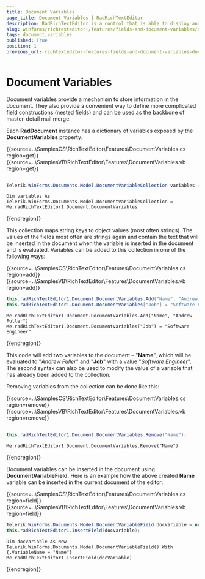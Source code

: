 ```yaml
---
title: Document Variables
page_title: Document Variables | RadRichTextEditor
description: RadRichTextEditor is a control that is able to display and edit rich-text content including formatted text arranged in pages, paragraphs, spans (runs), tables, etc. 
slug: winforms/richtexteditor-/features/fields-and-document-variables/document-variables
tags: document,variables
published: True
position: 1
previous_url: richtexteditor-features-fields-and-document-variables-document-variables
---
```


# Document Variables

Document variables provide a mechanism to store information in the document. They also provide a convenient way to define more complicated field constructions (nested fields) and can be used as the backbone of master-detail mail merge.     

Each **RadDocument** instance has a dictionary of variables exposed by the __DocumentVariables__ property:

{{source=..\SamplesCS\RichTextEditor\Features\DocumentVariables.cs region=get}} 
{{source=..\SamplesVB\RichTextEditor\Features\DocumentVariables.vb region=get}} 

````C#
            
Telerik.WinForms.Documents.Model.DocumentVariableCollection variables = this.radRichTextEditor1.Document.DocumentVariables;

````
````VB.NET
Dim variables As Telerik.WinForms.Documents.Model.DocumentVariableCollection = Me.radRichTextEditor1.Document.DocumentVariables

````

{{endregion}} 

This collection maps string keys to object values (most often strings). The values of the fields most often are strings again and contain the text that will be inserted in the document when the variable is inserted in the document and is evaluated. Variables can be added to this collection in one of the following ways:

{{source=..\SamplesCS\RichTextEditor\Features\DocumentVariables.cs region=add}} 
{{source=..\SamplesVB\RichTextEditor\Features\DocumentVariables.vb region=add}} 

````C#
this.radRichTextEditor1.Document.DocumentVariables.Add("Name", "Andrew Fuller");
this.radRichTextEditor1.Document.DocumentVariables["Job"] = "Software Engineer";

````
````VB.NET
Me.radRichTextEditor1.Document.DocumentVariables.Add("Name", "Andrew Fuller")
Me.radRichTextEditor1.Document.DocumentVariables("Job") = "Software Engineer"

````

{{endregion}} 

This code will add two variables to the document – "**Name**", which will be evaluated to "*Andrew Fuller*" and "**Job**" with a value "*Software Engineer*". The second syntax can also be used to modify the value of a variable that has already been added to the collection.
        
Removing variables from the collection can be done like this:

{{source=..\SamplesCS\RichTextEditor\Features\DocumentVariables.cs region=remove}} 
{{source=..\SamplesVB\RichTextEditor\Features\DocumentVariables.vb region=remove}} 

````C#
            
this.radRichTextEditor1.Document.DocumentVariables.Remove("Name");

````
````VB.NET
Me.radRichTextEditor1.Document.DocumentVariables.Remove("Name")

````

{{endregion}} 

Document variables can be inserted in the document using **DocumentVariableField**. Here is an example how the above created **Name** variable can be inserted in the current document of the editor:

{{source=..\SamplesCS\RichTextEditor\Features\DocumentVariables.cs region=field}} 
{{source=..\SamplesVB\RichTextEditor\Features\DocumentVariables.vb region=field}} 

````C#
Telerik.WinForms.Documents.Model.DocumentVariableField docVariable = new Telerik.WinForms.Documents.Model.DocumentVariableField() { VariableName = "Name" };
this.radRichTextEditor1.InsertField(docVariable);

````
````VB.NET
Dim docVariable As New Telerik.WinForms.Documents.Model.DocumentVariableField() With {.VariableName = "Name"}
Me.radRichTextEditor1.InsertField(docVariable)

````

{{endregion}} 



